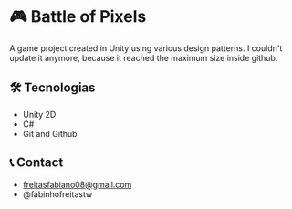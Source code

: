 # 🎮 Battle of Pixels

A game project created in Unity using various design patterns.
I couldn't update it anymore, because it reached the maximum size inside github.

## 🛠️ Tecnologias
- Unity 2D
- C#
- Git and Github

## 📞 Contact
- freitasfabiano08@gmail.com
- @fabinhofreitastw
